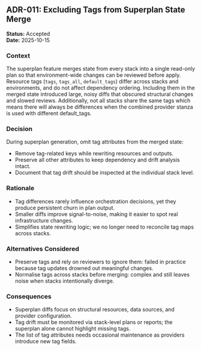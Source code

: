 ## ADR-011: Excluding Tags from Superplan State Merge

**Status:** Accepted  
**Date:** 2025-10-15

### Context

The superplan feature merges state from every stack into a single read-only plan so that environment-wide changes can be reviewed before apply. Resource tags (`tags`, `tags_all`, `default_tags`) differ across stacks and environments, and do not affect dependency ordering. Including them in the merged state introduced large, noisy diffs that obscured structural changes and slowed reviews. Additionally, not all stacks share the same tags which means there will always be differences when the combined provider stanza is used with different default_tags.

### Decision

During superplan generation, omit tag attributes from the merged state:

- Remove tag-related keys while rewriting resources and outputs.
- Preserve all other attributes to keep dependency and drift analysis intact.
- Document that tag drift should be inspected at the individual stack level.

### Rationale

- Tag differences rarely influence orchestration decisions, yet they produce persistent churn in plan output.
- Smaller diffs improve signal-to-noise, making it easier to spot real infrastructure changes.
- Simplifies state rewriting logic; we no longer need to reconcile tag maps across stacks.

### Alternatives Considered

- Preserve tags and rely on reviewers to ignore them: failed in practice because tag updates drowned out meaningful changes.
- Normalise tags across stacks before merging: complex and still leaves noise when stacks intentionally diverge.

### Consequences

- Superplan diffs focus on structural resources, data sources, and provider configuration.
- Tag drift must be monitored via stack-level plans or reports; the superplan alone cannot highlight missing tags.
- The list of tag attributes needs occasional maintenance as providers introduce new tag fields.
